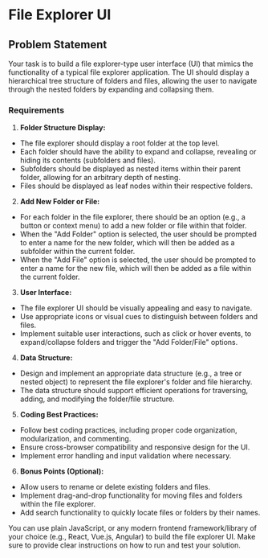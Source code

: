 # File Explorer UI

## Problem Statement

Your task is to build a file explorer-type user interface (UI) that mimics the functionality of a typical file explorer application. The UI should display a hierarchical tree structure of folders and files, allowing the user to navigate through the nested folders by expanding and collapsing them.

### Requirements

1. **Folder Structure Display:**

- The file explorer should display a root folder at the top level.
- Each folder should have the ability to expand and collapse, revealing or hiding its contents (subfolders and files).
- Subfolders should be displayed as nested items within their parent folder, allowing for an arbitrary depth of nesting.
- Files should be displayed as leaf nodes within their respective folders.

2. **Add New Folder or File:**

- For each folder in the file explorer, there should be an option (e.g., a button or context menu) to add a new folder or file within that folder.
- When the "Add Folder" option is selected, the user should be prompted to enter a name for the new folder, which will then be added as a subfolder within the current folder.
- When the "Add File" option is selected, the user should be prompted to enter a name for the new file, which will then be added as a file within the current folder.

3. **User Interface:**

- The file explorer UI should be visually appealing and easy to navigate.
- Use appropriate icons or visual cues to distinguish between folders and files.
- Implement suitable user interactions, such as click or hover events, to expand/collapse folders and trigger the "Add Folder/File" options.

4. **Data Structure:**

- Design and implement an appropriate data structure (e.g., a tree or nested object) to represent the file explorer's folder and file hierarchy.
- The data structure should support efficient operations for traversing, adding, and modifying the folder/file structure.

5. **Coding Best Practices:**

- Follow best coding practices, including proper code organization, modularization, and commenting.
- Ensure cross-browser compatibility and responsive design for the UI.
- Implement error handling and input validation where necessary.

6. **Bonus Points (Optional):**

- Allow users to rename or delete existing folders and files.
- Implement drag-and-drop functionality for moving files and folders within the file explorer.
- Add search functionality to quickly locate files or folders by their names.

You can use plain JavaScript, or any modern frontend framework/library of your choice (e.g., React, Vue.js, Angular) to build the file explorer UI. Make sure to provide clear instructions on how to run and test your solution.
